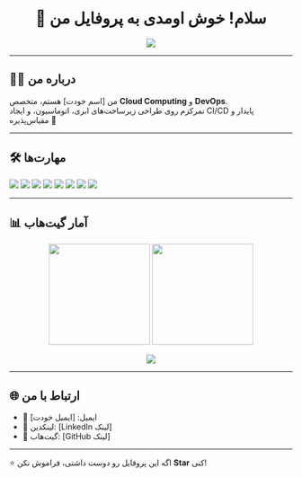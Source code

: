 <!-- بنر خوشامدگویی -->
<h1 align="center">👋 سلام! خوش اومدی به پروفایل من</h1>
<p align="center">
  <img src="https://readme-typing-svg.herokuapp.com?color=%2336BCF7&lines=Cloud+Computing+☁️;DevOps+⚙️;Automation+🚀;CI/CD+🔄;Kubernetes+🐳" />
</p>

---

## 🧑‍💻 درباره من
من [اسم خودت] هستم، متخصص **Cloud Computing** و **DevOps**.  
تمرکزم روی طراحی زیرساخت‌های ابری، اتوماسیون، و ایجاد CI/CD پایدار و مقیاس‌پذیره 🚀  

---

## 🛠 مهارت‌ها
<p>
  <img src="https://img.shields.io/badge/AWS-%23FF9900.svg?&style=for-the-badge&logo=amazon-aws&logoColor=white" />
  <img src="https://img.shields.io/badge/Azure-%230072C6.svg?&style=for-the-badge&logo=microsoft-azure&logoColor=white" />
  <img src="https://img.shields.io/badge/GCP-%234285F4.svg?&style=for-the-badge&logo=google-cloud&logoColor=white" />
  <img src="https://img.shields.io/badge/Docker-%230db7ed.svg?&style=for-the-badge&logo=docker&logoColor=white" />
  <img src="https://img.shields.io/badge/Kubernetes-%23326ce5.svg?&style=for-the-badge&logo=kubernetes&logoColor=white" />
  <img src="https://img.shields.io/badge/Terraform-%235835CC.svg?&style=for-the-badge&logo=terraform&logoColor=white" />
  <img src="https://img.shields.io/badge/Ansible-%23EE0000.svg?&style=for-the-badge&logo=ansible&logoColor=white" />
  <img src="https://img.shields.io/badge/Linux-%23FCC624.svg?&style=for-the-badge&logo=linux&logoColor=black" />
</p>

---

## 📊 آمار گیت‌هاب
<p align="center">
  <img src="https://github-readme-stats.vercel.app/api?username=idaniali&show_icons=true&theme=tokyonight" height="180px"/>
  <img src="https://github-readme-streak-stats.herokuapp.com/?user=idaniali&theme=tokyonight" height="180px"/>
</p>

<p align="center">
  <img src="https://github-readme-stats.vercel.app/api/top-langs/?username=idaniali&layout=compact&theme=tokyonight" />
</p>

---

## 🌐 ارتباط با من
- 📧 ایمیل: [ایمیل خودت]  
- 💼 لینکدین: [LinkedIn لینک]  
- 🐙 گیت‌هاب: [GitHub لینک]  

---

⭐️ اگه این پروفایل رو دوست داشتی، فراموش نکن **Star** کنی!
